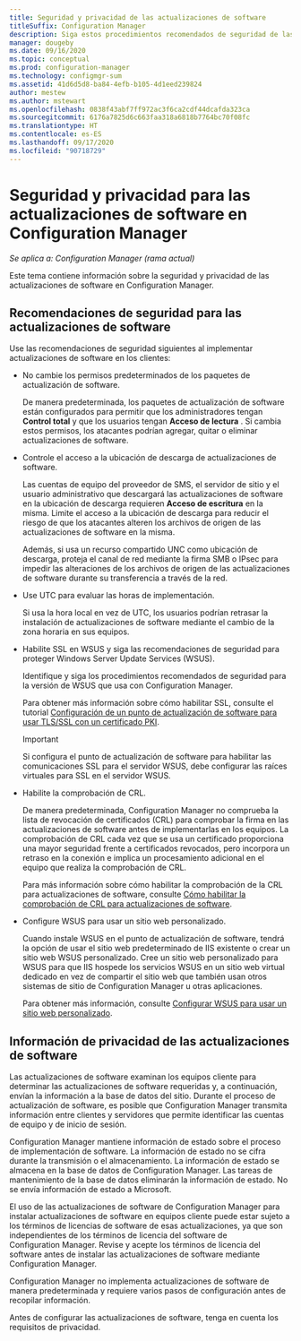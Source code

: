 ```yaml
---
title: Seguridad y privacidad de las actualizaciones de software
titleSuffix: Configuration Manager
description: Siga estos procedimientos recomendados de seguridad de las actualizaciones de software y obtenga información sobre cómo administra Configuration Manager la información de privacidad.
manager: dougeby
ms.date: 09/16/2020
ms.topic: conceptual
ms.prod: configuration-manager
ms.technology: configmgr-sum
ms.assetid: 41d6d5d8-ba84-4efb-b105-4d1eed239824
author: mestew
ms.author: mstewart
ms.openlocfilehash: 0838f43abf7ff972ac3f6ca2cdf44dcafda323ca
ms.sourcegitcommit: 6176a7825d6c663faa318a6818b7764bc70f08fc
ms.translationtype: HT
ms.contentlocale: es-ES
ms.lasthandoff: 09/17/2020
ms.locfileid: "90718729"
---
```

# <a name="security-and-privacy-for-software-updates-in-configuration-manager"></a>Seguridad y privacidad para las actualizaciones de software en Configuration Manager

*Se aplica a: Configuration Manager (rama actual)*

Este tema contiene información sobre la seguridad y privacidad de las actualizaciones de software en Configuration Manager.  

##  <a name="security-best-practices-for-software-updates"></a><a name="BKMK_Security_HardwareInventory"></a> Recomendaciones de seguridad para las actualizaciones de software  
 Use las recomendaciones de seguridad siguientes al implementar actualizaciones de software en los clientes:  

-   No cambie los permisos predeterminados de los paquetes de actualización de software.  

     De manera predeterminada, los paquetes de actualización de software están configurados para permitir que los administradores tengan **Control total** y que los usuarios tengan **Acceso de lectura** . Si cambia estos permisos, los atacantes podrían agregar, quitar o eliminar actualizaciones de software.  

-   Controle el acceso a la ubicación de descarga de actualizaciones de software.  

     Las cuentas de equipo del proveedor de SMS, el servidor de sitio y el usuario administrativo que descargará las actualizaciones de software en la ubicación de descarga requieren **Acceso de escritura** en la misma. Limite el acceso a la ubicación de descarga para reducir el riesgo de que los atacantes alteren los archivos de origen de las actualizaciones de software en la misma.  

     Además, si usa un recurso compartido UNC como ubicación de descarga, proteja el canal de red mediante la firma SMB o IPsec para impedir las alteraciones de los archivos de origen de las actualizaciones de software durante su transferencia a través de la red.  

-   Use UTC para evaluar las horas de implementación.  

     Si usa la hora local en vez de UTC, los usuarios podrían retrasar la instalación de actualizaciones de software mediante el cambio de la zona horaria en sus equipos.  

-   Habilite SSL en WSUS y siga las recomendaciones de seguridad para proteger Windows Server Update Services (WSUS).  

     Identifique y siga los procedimientos recomendados de seguridad para la versión de WSUS que usa con Configuration Manager. 

     Para obtener más información sobre cómo habilitar SSL, consulte el tutorial [Configuración de un punto de actualización de software para usar TLS/SSL con un certificado PKI](../get-started/software-update-point-ssl.md). 

    > [!IMPORTANT]  
    >  Si configura el punto de actualización de software para habilitar las comunicaciones SSL para el servidor WSUS, debe configurar las raíces virtuales para SSL en el servidor WSUS.  

-   Habilite la comprobación de CRL.  

     De manera predeterminada, Configuration Manager no comprueba la lista de revocación de certificados (CRL) para comprobar la firma en las actualizaciones de software antes de implementarlas en los equipos. La comprobación de CRL cada vez que se usa un certificado proporciona una mayor seguridad frente a certificados revocados, pero incorpora un retraso en la conexión e implica un procesamiento adicional en el equipo que realiza la comprobación de CRL.  

     Para más información sobre cómo habilitar la comprobación de la CRL para actualizaciones de software, consulte [Cómo habilitar la comprobación de CRL para actualizaciones de software](../get-started/manage-settings-for-software-updates.md#crl-checking-for-software-updates).  

-   Configure WSUS para usar un sitio web personalizado.  

     Cuando instale WSUS en el punto de actualización de software, tendrá la opción de usar el sitio web predeterminado de IIS existente o crear un sitio web WSUS personalizado. Cree un sitio web personalizado para WSUS para que IIS hospede los servicios WSUS en un sitio web virtual dedicado en vez de compartir el sitio web que también usan otros sistemas de sitio de Configuration Manager u otras aplicaciones.  

     Para obtener más información, consulte [Configurar WSUS para usar un sitio web personalizado](plan-for-software-updates.md#BKMK_CustomWebSite).  

##  <a name="privacy-information-for-software-updates"></a><a name="BKMK_Privacy_HardwareInventory"></a> Información de privacidad de las actualizaciones de software  
 Las actualizaciones de software examinan los equipos cliente para determinar las actualizaciones de software requeridas y, a continuación, envían la información a la base de datos del sitio. Durante el proceso de actualización de software, es posible que Configuration Manager transmita información entre clientes y servidores que permite identificar las cuentas de equipo y de inicio de sesión.  

 Configuration Manager mantiene información de estado sobre el proceso de implementación de software. La información de estado no se cifra durante la transmisión o el almacenamiento. La información de estado se almacena en la base de datos de Configuration Manager. Las tareas de mantenimiento de la base de datos eliminarán la información de estado. No se envía información de estado a Microsoft.  

 El uso de las actualizaciones de software de Configuration Manager para instalar actualizaciones de software en equipos cliente puede estar sujeto a los términos de licencias de software de esas actualizaciones, ya que son independientes de los términos de licencia del software de Configuration Manager. Revise y acepte los términos de licencia del software antes de instalar las actualizaciones de software mediante Configuration Manager.  

 Configuration Manager no implementa actualizaciones de software de manera predeterminada y requiere varios pasos de configuración antes de recopilar información.  

 Antes de configurar las actualizaciones de software, tenga en cuenta los requisitos de privacidad.  
